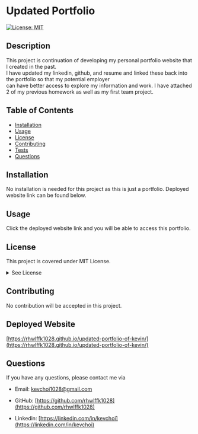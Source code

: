 # Updated Portfolio

  [![License: MIT](https://img.shields.io/badge/License-MIT-yellow.svg)](https://opensource.org/licenses/MIT)

  ## Description
  This project is continuation of developing my personal portfolio website that I created in the past. <br>
  I have updated my linkedin, github, and resume and linked these back into the portfolio so that my potential employer <br>
  can have better access to explore my information and work. I have attached 2 of my previous homework as well as my first team project.

  ## Table of Contents
  * [Installation](#installation)
  * [Usage](#usage)
  * [License](#license)
  * [Contributing](#contributing)
  * [Tests](#tests)
  * [Questions](#questions)
 
  ## Installation
  No installation is needed for this project as this is just a portfolio. Deployed website link can be found below.

  ## Usage
  Click the deployed website link and you will be able to access this portfolio.
  
  ## License
  This project is covered under MIT License.

  <details>
    <summary>
      See License
    </summary> 
  
  ```
  Copyright <2021> <Kevin Choi>

  Permission is hereby granted, free of charge, to any person obtaining a copy of this software and associated documentation files (the "Software"), to deal in the Software without restriction, including without limitation the rights to use, copy, modify, merge, publish, distribute, sublicense, and/or sell copies of the Software, and to permit persons to whom the Software is furnished to do so, subject to the following conditions:
  The above copyright notice and this permission notice shall be included in all copies or substantial portions of the Software.
  
  THE SOFTWARE IS PROVIDED "AS IS", WITHOUT WARRANTY OF ANY KIND, EXPRESS OR IMPLIED, INCLUDING BUT NOT LIMITED TO THE WARRANTIES OF MERCHANTABILITY, FITNESS FOR A PARTICULAR PURPOSE AND NONINFRINGEMENT. IN NO EVENT SHALL THE AUTHORS OR COPYRIGHT HOLDERS BE LIABLE FOR ANY CLAIM, DAMAGES OR OTHER LIABILITY, WHETHER IN AN ACTION OF CONTRACT, TORT OR OTHERWISE, ARISING FROM, OUT OF OR IN CONNECTION WITH THE SOFTWARE OR THE USE OR OTHER DEALINGS IN THE SOFTWARE.
  ```
  </details>
  

  ## Contributing
  No contribution will be accepted in this project.

  ## Deployed Website
  [https://rhwlffk1028.github.io/updated-portfolio-of-kevin/](https://rhwlffk1028.github.io/updated-portfolio-of-kevin/)

  ## Questions
  If you have any questions, please contact me via

  * Email: [kevchoi1028@gmail.com](mailto:kevchoi1028@gmail.com)

  * GitHub: [https://github.com/rhwlffk1028](https://github.com/rhwlffk1028)

  * Linkedin: [https://linkedin.com/in/kevchoi](https://linkedin.com/in/kevchoi)